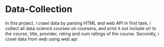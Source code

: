# Data-Collection
In this project, i crawl data by parsing HTML and web API
In first task, i collect all data science courses on coursera, and print it out include url to the course, title, provider, rating and num ratings of the course.
Secondly, i crawl data from web using web api
